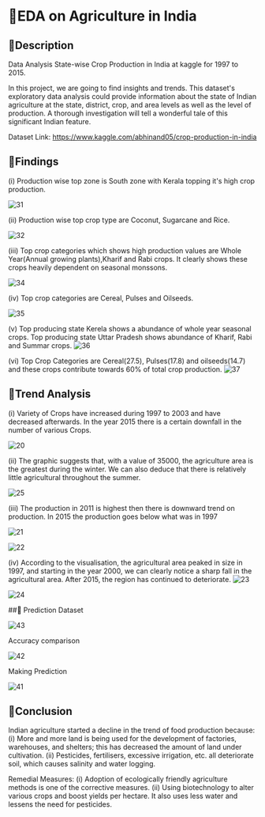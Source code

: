 
# 📌EDA on Agriculture in India
## 📕Description
Data Analysis State-wise Crop Production in India at kaggle for 1997 to 2015.

In this project, we are going to find insights and trends.
This dataset's exploratory data analysis could provide information about the state of Indian agriculture at the state, district, crop, and area levels as well as the level of production. A thorough investigation will tell a wonderful tale of this significant Indian feature.

Dataset Link: https://www.kaggle.com/abhinand05/crop-production-in-india

## 👑Findings
(i) Production wise top zone is South zone with Kerala topping it's high crop production.

![31](https://user-images.githubusercontent.com/60544331/221864291-22e678a9-7b27-461d-9268-8ae0abadaf00.png)

(ii) Production wise top crop type are Coconut, Sugarcane and Rice.

![32](https://user-images.githubusercontent.com/60544331/221864337-0218f507-120e-47d2-b6cf-71b8b855bf08.png)

(iii) Top crop categories which shows high production values are Whole Year(Annual growing plants),Kharif and Rabi crops. It clearly shows these crops heavily dependent on seasonal monssons.

![34](https://user-images.githubusercontent.com/60544331/221864411-afb67d69-4ee4-4003-ac5c-028c54478a3f.png)

(iv) Top crop categories are Cereal, Pulses and Oilseeds.

![35](https://user-images.githubusercontent.com/60544331/221864448-aefc767a-9c75-42cc-83a9-86a8dcc48494.png)


(v) Top producing state Kerela shows a abundance of whole year seasonal crops. Top producing state Uttar Pradesh shows abundance of Kharif, Rabi and Summar crops.
![36](https://user-images.githubusercontent.com/60544331/221864487-2fb85004-4e62-4f3c-9181-860a5104bacb.png)


(vi) Top Crop Categories are Cereal(27.5), Pulses(17.8) and oilseeds(14.7) and these crops contribute towards 60% of total crop production.
![37](https://user-images.githubusercontent.com/60544331/221864529-3f92ea1e-97f7-41b9-a60b-00c482774b7a.png)


## 🚀Trend Analysis
(i) Variety of Crops have increased during 1997 to 2003 and have decreased afterwards. In the year 2015 there is a certain downfall in the number of various Crops.

![20](https://user-images.githubusercontent.com/60544331/221859193-8e45f322-e4ac-48e4-87f0-ca4260348f3e.png)

(ii) The graphic suggests that, with a value of 35000, the agriculture area is the greatest during the winter. We can also deduce that there is relatively little agricultural throughout the summer.

![25](https://user-images.githubusercontent.com/60544331/221860346-9653f8ea-554b-467a-9ae8-d41aa2fff1d8.png)

(iii) The production in 2011 is highest then there is downward trend on production. In 2015 the production goes below what was in 1997

![21](https://user-images.githubusercontent.com/60544331/221859254-00b07002-411a-4f9d-a954-0b8307acdac9.png)

![22](https://user-images.githubusercontent.com/60544331/221859364-d8e58653-6a5f-4f02-a4cd-5e90ab8435c6.png)

(iv) According to the visualisation, the agricultural area peaked in size in 1997, and starting in the year 2000, we can clearly notice a sharp fall in the agricultural area. After 2015, the region has continued to deteriorate.
![23](https://user-images.githubusercontent.com/60544331/221860202-8f67b03c-6f69-4489-83c1-ee150f005a2a.png)

![24](https://user-images.githubusercontent.com/60544331/221860166-c7cb9aba-a7ad-4966-ba60-d64f850247b2.png)

##💸 Prediction
Dataset

![43](https://user-images.githubusercontent.com/60544331/222152788-3503d5e0-4452-4d38-8a8a-1ed73c5b1405.png)

Accuracy comparison

![42](https://user-images.githubusercontent.com/60544331/222152912-775ee568-a9dd-4802-bff3-56ad3e724c29.png)

Making Prediction

![41](https://user-images.githubusercontent.com/60544331/222152997-fe2cd275-e3b1-4616-8d14-a7e949b863dd.png)


## 🌱Conclusion
Indian agriculture started a decline in the trend of food production because: 
(i) More and more land is being used for the development of factories, warehouses, and shelters; this has decreased the amount of land under cultivation. 
(ii) Pesticides, fertilisers, excessive irrigation, etc. all deteriorate soil, which causes salinity and water logging.

Remedial Measures: 
(i) Adoption of ecologically friendly agriculture methods is one of the corrective measures. 
(ii) Using biotechnology to alter various crops and boost yields per hectare. It also uses less water and lessens the need for pesticides.

